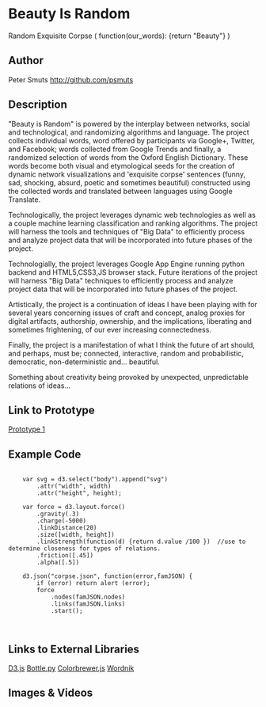 # Beauty Is Random

Random Exquisite Corpse ( function(our_words): {return "Beauty"} )


## Author

Peter Smuts http://github.com/psmuts


## Description

"Beauty is Random" is powered by the interplay between networks,  social and technological, and randomizing algorithms and language.  The project collects individual words, word offered by participants via Google+, Twitter, and Facebook; words collected from Google Trends and finally, a randomized selection of words from the Oxford English Dictionary.  These words become both visual and etymological seeds for the creation of dynamic network visualizations and 'exquisite corpse' sentences (funny, sad, shocking, absurd, poetic and sometimes beautiful) constructed using the collected words and translated between languages using Google Translate.  

Technologically, the project leverages dynamic web technologies as well as a couple machine learning classification and ranking algorithms. The project will harness the tools and techniques of "Big Data" to efficiently process and analyze project data that will be incorporated into future phases of the project.

Technologially, the project leverages Google App Engine running python backend and HTML5,CSS3,JS browser stack.  Future iterations of the project will harness "Big Data" techniques to efficiently process and analyze project data that will be incorporated into future phases of the project.

Artistically, the project is a continuation of ideas I have been playing with for several years concerning issues of craft and concept, analog proxies for digital artifacts, authorship, ownership, and the implications, liberating and sometimes frightening, of our ever increasing connectedness.  

Finally, the project is a manifestation of what I think the future of art should, and perhaps, must be; connected, interactive, random and probabilistic, democratic, non-deterministic and... beautiful. 

Something about creativity being provoked by unexpected, unpredictable relations of ideas... 

## Link to Prototype

[Prototype 1](http://psmutstest.appspot.com/devart1 "Devart Link")

## Example Code

```

    var svg = d3.select("body").append("svg")
        .attr("width", width)
        .attr("height", height);

    var force = d3.layout.force()  
        .gravity(.3)
        .charge(-5000)
        .linkDistance(20)
        .size([width, height])
        .linkStrength(function(d) {return d.value /100 })  //use to determine closeness for types of relations.
        .friction([.45])
        .alpha([.5])

    d3.json("corpse.json", function(error,famJSON) {
        if (error) return alert (error);
        force
            .nodes(famJSON.nodes)  
            .links(famJSON.links)  
            .start();

   
```

## Links to External Libraries

[D3.js](https://github.com/mbostock)
[Bottle.py](http://bottlepy.org/)
[Colorbrewer.js](http://colorbrewer2.org/)
[Wordnik](http://developer.wordnik.com)


## Images & Videos



